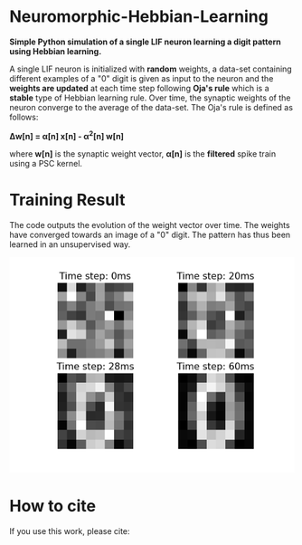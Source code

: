 # Neuromorphic-Hebbian-Learning
**Simple Python simulation of a single LIF neuron learning a digit pattern using Hebbian learning.**

A single LIF neuron is initialized with **random** weights, a data-set containing different examples of a "0" digit is given as input to the neuron and the **weights are updated** at each time step following **Oja's rule** which is a **stable** type of Hebbian learning rule. Over time, the synaptic weights of the neuron converge to the average of the data-set. The Oja's rule is defined as follows:

**&Delta;</sub>w[n] = &alpha;[n]</sub> x[n] - &alpha;<sup>2</sup>[n] w[n]**

where **w[n]** is the synaptic weight vector, **&alpha;[n]** is the **filtered** spike train using a PSC kernel.

# Training Result

The code outputs the evolution of the weight vector over time. The weights have converged towards an image of a "0" digit. The pattern has thus been learned in an unsupervised way.

![Alt text](figures/w_evo.png?raw=true "Weight evolution in function of time")

# How to cite

If you use this work, please cite:

